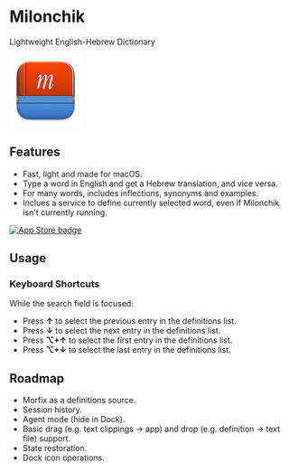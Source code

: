 # Milonchik

Lightweight English-Hebrew Dictionary

![App Icon](media/icon.png)

## Features

- Fast, light and made for macOS.
- Type a word in English and get a Hebrew translation, and vice versa.
- For many words, includes inflections, synonyms and examples.
- Inclues a service to define currently selected word, even if Milonchik isn't currently running.

[![App Store badge](https://linkmaker.itunes.apple.com/assets/shared/badges/en-us/macappstore-lrg.svg)](https://apps.apple.com/il/app/milonchik/id1534607376?mt=12)

## Usage

### Keyboard Shortcuts

While the search field is focused:

- Press **↑** to select the previous entry in the definitions list.
- Press **↓** to select the next entry in the definitions list.
- Press **⌥+↑** to select the first entry in the definitions list.
- Press **⌥+↓** to select the last entry in the definitions list.

## Roadmap

- Morfix as a definitions source.
- Session history.
- Agent mode (hide in Dock).
- Basic drag (e.g. text clippings -> app) and drop (e.g. definition -> text file) support.
- State restoration.
- Dock icon operations.
